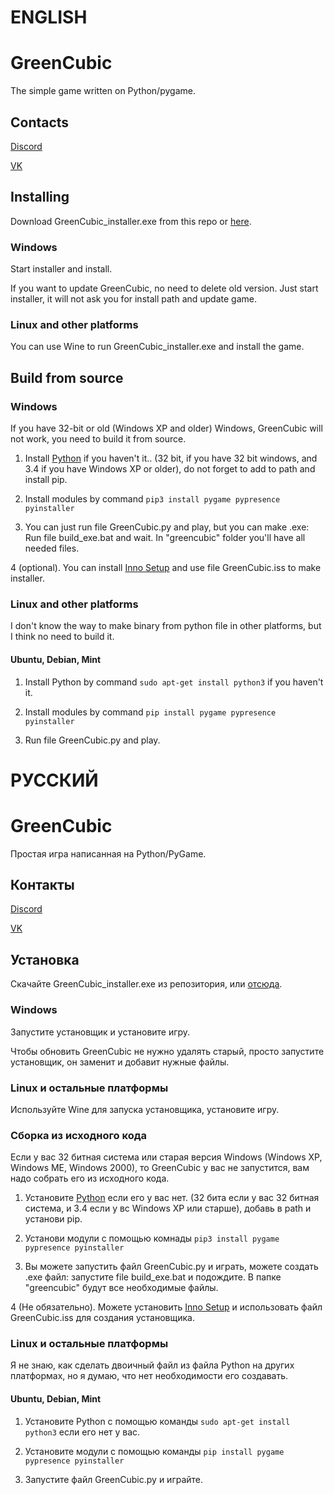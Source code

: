 # ENGLISH

# GreenCubic

The simple game written on Python/pygame.

## Contacts

[Discord](https://discord.gg/SwWweGb)

[VK](https://vk.com/greencubic)

## Installing

Download GreenCubic_installer.exe from this repo or [here](https://oleg4260.itch.io/greencubic).

### Windows

Start installer and install.

If you want to update GreenCubic, no need to delete old version. Just start installer, it will not ask you for install path and update game.

### Linux and other platforms

You can use Wine to run GreenCubic_installer.exe and install the game.

## Build from source

### Windows

If you have 32-bit or old (Windows XP and older) Windows, GreenCubic will not work, you need to build it from source.

1. Install [Python](python.org) if you haven't it.. (32 bit, if you have 32 bit windows, and 3.4 if you have Windows XP or older), do not forget to add to path and install pip.

2. Install modules by command `pip3 install pygame pypresence pyinstaller`

3. You can just run file GreenCubic.py and play, but you can make .exe: Run file build_exe.bat and wait. In "greencubic" folder you'll have all needed files.

4 (optional). You can install [Inno Setup](https://www.jrsoftware.org/isinfo.php) and use file GreenCubic.iss to make installer.

### Linux and other platforms

I don't know the way to make binary from python file in other platforms, but I think no need to build it.

#### Ubuntu, Debian, Mint

1. Install Python by command `sudo apt-get install python3` if you haven't it.

2. Install modules by command `pip install pygame pypresence pyinstaller`

3. Run file GreenCubic.py and play.

# РУССКИЙ

# GreenCubic

Простая игра написанная на Python/PyGame.

## Контакты

[Discord](https://discord.gg/SwWweGb)

[VK](https://vk.com/greencubic)

## Установка

Скачайте GreenCubic_installer.exe из репозитория, или [отсюда](https://oleg4260.itch.io/greencubic).

### Windows

Запустите установщик и установите игру.

Чтобы обновить GreenCubic не нужно удалять старый, просто запустите установщик, он заменит и добавит нужные файлы.

### Linux и остальные платформы

Используйте Wine для запуска установщика, установите игру.

### Сборка из исходного кода

Если у вас 32 битная система или старая версия Windows (Windows XP, Windows ME, Windows 2000), то GreenCubic у вас не запустится, вам надо собрать его из исходного кода.

1. Установите [Python](python.org) если его у вас нет. (32 бита если у вас 32 битная система, и 3.4 если у вс Windows XP или старше), добавь в path и установи pip.

2. Установи модули с помощью комнады `pip3 install pygame pypresence pyinstaller`

3. Вы можете запустить файл GreenCubic.py и играть, можете создать .exe файл: запустите file build_exe.bat и подождите. В папке "greencubic" будут все необходимые файлы.

4 (Не обязательно). Можете установить [Inno Setup](https://www.jrsoftware.org/isinfo.php) и использовать файл GreenCubic.iss для создания установщика.

### Linux и остальные платформы

Я не знаю, как сделать двоичный файл из файла Python на других платформах, но я думаю, что нет необходимости его создавать.

#### Ubuntu, Debian, Mint

1. Установите Python с помощью команды `sudo apt-get install python3` если его нет у вас.

2. Установите модули с помощью команды `pip install pygame pypresence pyinstaller`

3. Запустите файл GreenCubic.py и играйте.
